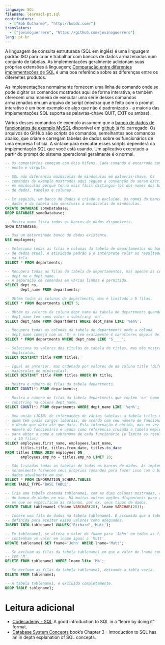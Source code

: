 ```yaml
---
language: SQL
filename: learnsql-pt.sql
contributors:
  - ["Bob DuCharme", "http://bobdc.com/"]
translators:
  - ["jovinoguerrero", "https://github.com/jovinoguerrero"]
lang: pt-br
---
```


A linguagem de consulta estruturada (SQL em inglês) é uma linguagem padrão ISO para criar e trabalhar com bancos de dados armazenados num conjunto de tabelas. As implementações geralmente adicionam suas próprias extensões à linguagem; [Comparação entre diferentes implementações de SQL](http://troels.arvin.dk/db/rdbms/) é uma boa referência sobre as diferenças entre os diferentes produtos.

As implementações normalmente fornecem uma linha de comando onde se pode digitar os comandos mostrados aqui de forma interativa, e também oferecem uma maneira de executar uma série desses comandos armazenados em um arquivo de script (mostrar que é feito com o prompt interativo é um bom exemplo de algo que não é padronizado - a maioria das implementações SQL suporta as palavras-chave QUIT, EXIT ou ambas).

Vários desses comandos de exemplo assumem que o [banco de dados de funcionários de exemplo MySQL](https://dev.mysql.com/doc/employee/en/) disponível em [github](https://github.com/datacharmer/test_db) já foi carregado. Os arquivos do GitHub são scripts de comandos, semelhantes aos comandos abaixo, que criam e carregam tabelas de dados sobre os funcionários de uma empresa fictícia. A sintaxe para executar esses scripts dependerá da implementação SQL que você está usando. Um aplicativo executado a partir do prompt do sistema operacional geralmente é o normal.


```sql
-- Os comentários começam com dois hífens. Cada comando é encerrado com um
-- ponto e vírgula.

-- SQL não diferencia maiúsculas de minúsculas em palavras-chave. Os
-- comandos de exemplo mostrados aqui seguem a convenção de serem escritos
-- em maiúsculas porque torna mais fácil distingui-los dos nomes dos bancos
-- de dados, tabelas e colunas.

-- Em seguida, um banco de dados é criado e excluído. Os nomes do banco de
-- dados e da tabela são sensíveis a maiúsculas de minúsculas.
CREATE DATABASE someDatabase;
DROP DATABASE someDatabase;

-- Mostra numa lista todos os bancos de dados disponíveis.
SHOW DATABASES;

-- Usa um determinado banco de dados existente.
USE employees;

-- Seleciona todas as filas e colunas da tabela de departamentos no banco
-- de dados atual. A atividade padrão é o intérprete rolar os resultados
-- na tela.
SELECT * FROM departments;

-- Recupera todas as filas da tabela de departamentos, mas apenas as colunas
-- dept_no e dept_name.
-- A separação de comandos em várias linhas é permitida.
SELECT dept_no,
       dept_name FROM departments;

-- Obtém todas as colunas de departments, mas é limitado a 5 filas.
SELECT * FROM departments LIMIT 5;

-- Obtém os valores da coluna dept_name da tabela de departments quando
-- dept_name tem como valor a substring 'en'.
SELECT dept_name FROM departments WHERE dept_name LIKE '%en%';

-- Recupera todas as colunas da tabela de departments onde a coluna
-- dept_name começa com um 'S' e tem exatamente 4 caracteres depois dele.
SELECT * FROM departments WHERE dept_name LIKE 'S____';

-- Seleciona os valores dos títulos da tabela de titles, mas não mostra
-- duplicatas.
SELECT DISTINCT title FROM titles;

-- Igual ao anterior, mas ordenado por valores de da coluna title (diferencia
-- maiúsculas de minúsculas).
SELECT DISTINCT title FROM titles ORDER BY title;

-- Mostra o número de filas da tabela departments.
SELECT COUNT(*) FROM departments;

-- Mostra o número de filas da tabela departments que contém 'en' como
-- substring na coluna dept_name.
SELECT COUNT(*) FROM departments WHERE dept_name LIKE '%en%';

-- Uma união (JOIN) de informações de várias tabelas: a tabela titles mostra
-- quem tem quais cargos laborais, de acordo com seu número de funcionários,
-- e desde que data até que data. Esta informação é obtida, mas em vez do
-- número do funcionário é usada como referência cruzada a tabela employee
-- para obter o nome e sobrenome de cada funcionário (e limita os resultados
--  a 10 filas).
SELECT employees.first_name, employees.last_name,
       titles.title, titles.from_date, titles.to_date
FROM titles INNER JOIN employees ON
       employees.emp_no = titles.emp_no LIMIT 10;

-- São listadas todas as tabelas de todas os bancos de dados. As implementações
-- normalmente fornecem seus próprios comandos para fazer isso com o banco de
-- dados atualmente em uso.
SELECT * FROM INFORMATION_SCHEMA.TABLES
WHERE TABLE_TYPE='BASE TABLE';

-- Cria uma tabela chamada tablename1, com as duas colunas mostradas, a partir
-- do banco de dados em uso. Há muitas outras opções dísponiveis para a forma
-- em que se especificam as colunas, por ex. seus tipos de dados.
CREATE TABLE tablename1 (fname VARCHAR(20), lname VARCHAR(20));

-- Insere uma fila de dados na tabela tablename1. É assumido que a tabela foi
-- definida para aceitar esses valores como adequados.
INSERT INTO tablename1 VALUES('Richard','Mutt');

-- Em tablename1, se altera o valor de fname para 'John' em todas as filas que
-- contenham um valor em lname igual a 'Mutt'.
UPDATE tablename1 SET fname='John' WHERE lname='Mutt';

-- Se excluem as filas da tabela tablename1 em que o valor de lname começa
-- com 'M'.
DELETE FROM tablename1 WHERE lname like 'M%';

-- Se excluem as filas da tabela tablename1, deixando a tabla vazia.
DELETE FROM tablename1;

-- A tabela tablename1, é excluída completamente.
DROP TABLE tablename1;
```

# Leitura adicional

* [Codecademy - SQL](https://www.codecademy.com/learn/learn-sql) A good introduction to SQL in a “learn by doing it” format.
* [Database System Concepts](https://www.db-book.com/) book’s Chapter 3 - Introduction to SQL has an in depth explanation of SQL concepts.

